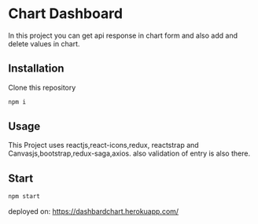# Chart Dashboard
In this project you can get api response in chart form and also add and delete values in chart.
## Installation
Clone this repository<br/>
```bash
npm i
```
## Usage
This Project uses reactjs,react-icons,redux, reactstrap and Canvasjs,bootstrap,redux-saga,axios.
also validation of entry is also there.
## Start

```bash
npm start
```

deployed on: https://dashbardchart.herokuapp.com/




